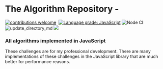 # The Algorithm Repository - 

[![contributions welcome](https://img.shields.io/static/v1.svg?label=Contributions&message=Welcome&color=0059b3&style=flat-square)](https://github.com/TheAlgorithms/Javascript/blob/master/CONTRIBUTING.md)&nbsp;
[![Language grade: JavaScript](https://img.shields.io/lgtm/grade/javascript/g/TheAlgorithms/Javascript.svg?logo=lgtm&logoWidth=18)](https://lgtm.com/projects/g/TheAlgorithms/Javascript/context:javascript)
![Node CI](https://github.com/TheAlgorithms/Javascript/workflows/Node%20CI/badge.svg)
![update_directory_md](https://github.com/TheAlgorithms/Javascript/workflows/update_directory_md/badge.svg)
![](https://img.shields.io/github/repo-size/TheAlgorithms/Javascript.svg?label=Repo%20size&style=flat-square)&nbsp;

### All algorithms implemented in JavaScript 

These challenges are for my professional development. There are many implementations of these challenges in the JavaScript library that are much better for performance reasons.


